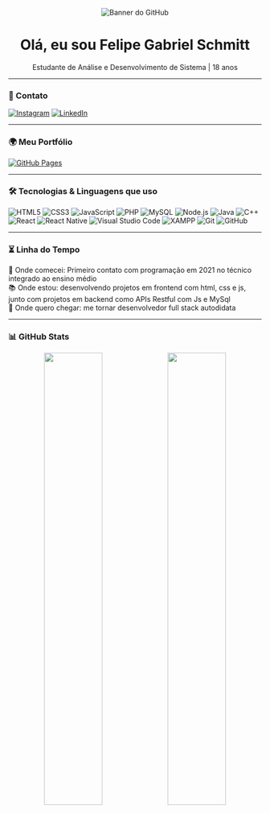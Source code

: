 <!-- BANNER -->
<p align="center">
  <img src="./imagens/banner.gif" alt="Banner do GitHub">
</p>

<!-- SAUDAÇÕES -->
<h1 align="center">Olá, eu sou Felipe Gabriel Schmitt</h1>
<p align="center">Estudante de Análise e Desenvolvimento de Sistema | 18 anos </p>

---

<!-- CONTATO -->
### 📱 Contato
[![Instagram](https://img.shields.io/badge/@feeeepers-E4405F?style=flat&logo=instagram&logoColor=white)](https://www.instagram.com/feeeepers)
[![LinkedIn](https://custom-icon-badges.demolab.com/badge/LinkedIn-0A66C2?&logo=linkedin-white&logoColor=fff)](https://www.linkedin.com/in/felipe-gabriel-schmitt)

---

<!-- PORTFÓLIO -->
### 🌍 Meu Portfólio
[![GitHub Pages](https://img.shields.io/badge/Portfólio-100000?style=flat&logo=github&logoColor=white)](https://felipe-g-schmitt.github.io/Portfolio-pessoal/)

---

<!-- TECNOLOGIAS E LINGUAGENS -->
### 🛠️ Tecnologias & Linguagens que uso
![HTML5](https://img.shields.io/badge/HTML5-E34F26?style=flat&logo=html5&logoColor=white)
![CSS3](https://img.shields.io/badge/CSS3-1572B6?style=flat&logo=css3&logoColor=white)
![JavaScript](https://img.shields.io/badge/JavaScript-F7DF1E?style=flat&logo=javascript&logoColor=black)
![PHP](https://img.shields.io/badge/PHP-777BB4?style=flat&logo=php&logoColor=white)
![MySQL](https://img.shields.io/badge/MySQL-005C84?style=flat&logo=mysql&logoColor=white)
![Node.js](https://img.shields.io/badge/Node.js-339933?style=flat&logo=nodedotjs&logoColor=white)
![Java](https://img.shields.io/badge/Java-007396?style=flat&logo=java&logoColor=white)
![C++](https://img.shields.io/badge/C++-00599C?style=flat&logo=c%2B%2B&logoColor=white)
![React](https://img.shields.io/badge/React-61DAFB?style=flat&logo=react&logoColor=black)
![React Native](https://img.shields.io/badge/React_Native-20232A?style=flat&logo=react&logoColor=61DAFB)
![Visual Studio Code](https://img.shields.io/badge/VSCode-007ACC?style=flat&logo=visual-studio-code&logoColor=white)
![XAMPP](https://img.shields.io/badge/XAMPP-FB7A24?style=flat&logo=xampp&logoColor=white)
![Git](https://img.shields.io/badge/Git-F05032?style=flat&logo=git&logoColor=white)
![GitHub](https://img.shields.io/badge/GitHub-181717?style=flat&logo=github&logoColor=white)

---

<!-- LINHA DO TEMPO -->
### ⏳ Linha do Tempo
🚀 Onde comecei: Primeiro contato com programação em 2021 no técnico integrado ao ensino médio <br>
📚 Onde estou: desenvolvendo projetos em frontend com html, css e js, junto com projetos em backend como APIs Restful com Js e MySql <br>
🌟 Onde quero chegar: me tornar desenvolvedor full stack autodidata

---

<!-- GITHUB STATS -->
### 📊 GitHub Stats
<div align="center">
  <img src="https://github-readme-stats.vercel.app/api?username=Felipe-G-Schmitt&show_icons=true&theme=radical" width="48%" />
  <img src="https://github-readme-stats.vercel.app/api/top-langs/?username=Felipe-G-Schmitt&layout=compact&theme=radical" width="48%" />
</div>
